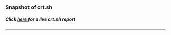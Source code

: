 # 
### Snapshot of crt.sh
##### Click [here](https://crt.sh/?q=C3CED6B757269BCBFD6613C4349F2821D3449CB550E9C3CA16D7D391FF71FE5C) for a live crt.sh report

---
